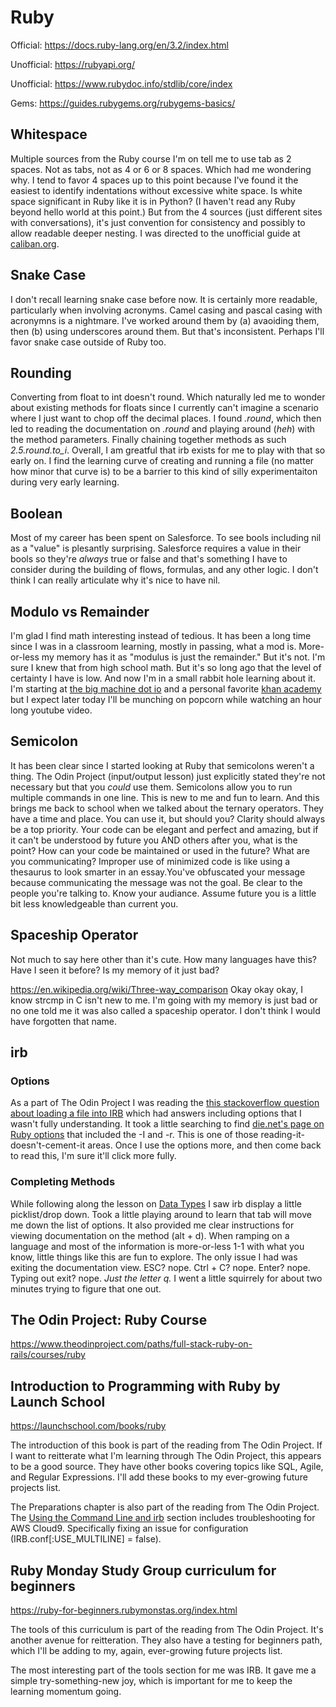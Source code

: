 # Ruby

Official: https://docs.ruby-lang.org/en/3.2/index.html

Unofficial: https://rubyapi.org/ 

Unofficial: https://www.rubydoc.info/stdlib/core/index

Gems: https://guides.rubygems.org/rubygems-basics/

## Whitespace
Multiple sources from the Ruby course I'm on tell me to use tab as 2 spaces. Not as tabs, not as 4 or 6 or 8 spaces. Which had me wondering why. I tend to favor 4 spaces up to this point because I've found it the easiest to identify indentations without excessive white space. Is white space significant in Ruby like it is in Python? (I haven't read any Ruby beyond hello world at this point.) But from the 4 sources (just different sites with conversations), it's just convention for consistency and possibly to allow readable deeper nesting. I was directed to the unofficial guide at [caliban.org](https://caliban.org/ruby/rubyguide.shtml#indentation).

## Snake Case
I don't recall learning snake case before now. It is certainly more readable, particularly when involving acronyms. Camel casing and pascal casing with acronymns is a nightmare. I've worked around them by (a) avaoiding them, then (b) using underscores around them. But that's inconsistent. Perhaps I'll favor snake case outside of Ruby too.

## Rounding
Converting from float to int doesn't round. Which naturally led me to wonder about existing methods for floats since I currently can't imagine a scenario where I just want to chop off the decimal places. I found *.round*, which then led to reading the documentation on *.round* and playing around (*heh*) with the method parameters. Finally chaining together methods as such *2.5.round.to_i*. Overall, I am greatful that irb exists for me to play with that so early on. I find the learning curve of creating and running a file (no matter how minor that curve is) to be a barrier to this kind of silly experimentaiton during very early learning.

## Boolean
Most of my career has been spent on Salesforce. To see bools including nil as a "value" is plesantly surprising. Salesforce requires a value in their bools so they're *always* true or false and that's something I have to consider during the building of flows, formulas, and any other logic. I don't think I can really articulate why it's nice to have nil.

## Modulo vs Remainder
I'm glad I find math interesting instead of tedious. It has been a long time since I was in a classroom learning, mostly in passing, what a mod is. More-or-less my memory has it as "modulus is just the remainder." But it's not. I'm sure I knew that from high school math. But it's so long ago that the level of certainty I have is low. And now I'm in a small rabbit hole learning about it. I'm starting at [the big machine dot io](https://bigmachine.io/career/mod-and-remainder-are-not-the-same)  and a personal favorite [khan academy](https://en.khanacademy.org/computing/computer-science/cryptography/modarithmetic/a/what-is-modular-arithmetic) but I expect later today I'll be munching on popcorn while watching an hour long youtube video.

## Semicolon
It has been clear since I started looking at Ruby that semicolons weren't a thing. The Odin Project (input/output lesson) just explicitly stated they're not necessary but that you *could* use them. Semicolons allow you to run multiple commands in one line. This is new to me and fun to learn. And this brings me back to school when we talked about the ternary operators. They have a time and place. You can use it, but should you? Clarity should always be a top priority. Your code can be elegant and perfect and amazing, but if it can't be understood by future you AND others after you, what is the point? How can your code be maintained or used in the future? What are you communicating? Improper use of minimized code is like using a thesaurus to look smarter in an essay.You've obfuscated your message because communicating the message was not the goal. Be clear to the people you're talking to. Know your audiance. Assume future you is a little bit less knowledgeable than current you.

## Spaceship Operator
Not much to say here other than it's cute. How many languages have this? Have I seen it before? Is my memory of it just bad? 

https://en.wikipedia.org/wiki/Three-way_comparison Okay okay okay, I know strcmp in C isn't new to me. I'm going with my memory is just bad or no one told me it was also called a spaceship operator. I don't think I would have forgotten that name. 

## irb
### Options
As a part of The Odin Project I was reading the [this stackoverflow question about loading a file into IRB](https://stackoverflow.com/questions/13112245/ruby-how-to-load-a-file-into-interactive-ruby-console-irb/38533339) which had answers including options that I wasn't fully understanding. It took a little searching to find [die.net's page on Ruby options](https://linux.die.net/man/1/ruby) that included the -I and -r. This is one of those reading-it-doesn't-cement-it areas. Once I use the options more, and then come back to read this, I'm sure it'll click more fully.

### Completing Methods
While following along the lesson on [Data Types](https://www.theodinproject.com/lessons/ruby-basic-data-types) I saw irb display a little picklist/drop down. Took a little playing around to learn that tab will move me down the list of options. It also provided me clear instructions for viewing documentation on the method (alt + d). When ramping on a language and most of the information is more-or-less 1-1 with what you know, little things like this are fun to explore. The only issue I had was exiting the documentation view. ESC? nope. Ctrl + C? nope. Enter? nope. Typing out exit? nope. *Just the letter q.* I went a little squirrely for about two minutes trying to figure that one out.

## The Odin Project: Ruby Course
https://www.theodinproject.com/paths/full-stack-ruby-on-rails/courses/ruby

## Introduction to Programming with Ruby by Launch School
https://launchschool.com/books/ruby

The introduction of this book is part of the reading from The Odin Project. If I want to reitterate what I'm learning through The Odin Project, this appears to be a good source. They have other books covering topics like SQL, Agile, and Regular Expressions. I'll add these books to my ever-growing future projects list.

The Preparations chapter is also part of the reading from The Odin Project. The [Using the Command Line and irb](https://launchschool.com/books/ruby/read/preparations#usingcommandlineandirb) section includes troubleshooting for AWS Cloud9. Specifically fixing an issue for configuration (IRB.conf[:USE_MULTILINE] = false).

## Ruby Monday Study Group curriculum for beginners
https://ruby-for-beginners.rubymonstas.org/index.html

The tools of this curriculum is part of the reading from The Odin Project. It's another avenue for reitteration. They also have a testing for beginners path, which I'll be adding to my, again, ever-growing future projects list.

The most interesting part of the tools section for me was IRB. It gave me a simple try-something-new joy, which is important for me to keep the learning momentum going.
